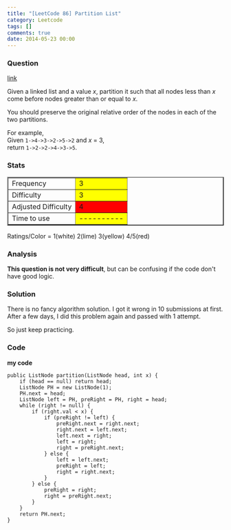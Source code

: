 ```yaml
---
title: "[LeetCode 86] Partition List"
category: Leetcode
tags: []
comments: true
date: 2014-05-23 00:00
---
```



### Question

[link](https://oj.leetcode.com/problems/partition-list/)

<div class="question-content">
            <p></p><p>Given a linked list and a value <i>x</i>, partition it such that all nodes less than <i>x</i> come before nodes greater than or equal to <i>x</i>.
</p>
<p>
You should preserve the original relative order of the nodes in each of the two partitions.
</p>
<p>
For example,<br>
Given <code>1-&gt;4-&gt;3-&gt;2-&gt;5-&gt;2</code> and <i>x</i> = 3,<br>
return <code>1-&gt;2-&gt;2-&gt;4-&gt;3-&gt;5</code>.
</p><p></p>
          </div>

### Stats

<table border="2">
	<tr>
		<td>Frequency</td>
		<td bgcolor="yellow">3</td>
	</tr>
	<tr>
		<td>Difficulty</td>
		<td bgcolor="yellow">3</td>
	</tr>
	<tr>
		<td>Adjusted Difficulty</td>
		<td bgcolor="red">4</td>
	</tr>
	<tr>
		<td>Time to use</td>
		<td bgcolor="yellow">----------</td>
	</tr>
</table>

Ratings/Color = 1(white) 2(lime) 3(yellow) 4/5(red)

### Analysis

**This question is not very difficult**, but can be confusing if the code don't have good logic.

### Solution

There is no fancy algorithm solution. I got it wrong in 10 submissions at first. After a few days, I did this problem again and passed with 1 attempt.

So just keep practicing.

### Code

**my code**

    public ListNode partition(ListNode head, int x) {
        if (head == null) return head;
        ListNode PH = new ListNode(1);
        PH.next = head;
        ListNode left = PH, preRight = PH, right = head;
        while (right != null) {
            if (right.val < x) {
                if (preRight != left) {
                    preRight.next = right.next;
                    right.next = left.next;
                    left.next = right;
                    left = right;
                    right = preRight.next;
                } else {
                    left = left.next;
                    preRight = left;
                    right = right.next;
                }
            } else {
                preRight = right;
                right = preRight.next;
            }
        }
        return PH.next;
    }
